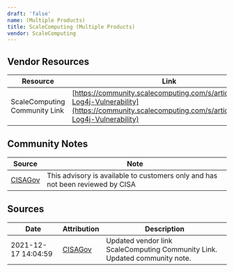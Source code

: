 ```yaml
---
draft: 'false'
name: (Multiple Products)
title: ScaleComputing (Multiple Products)
vendor: ScaleComputing
---
```


## Vendor Resources
| Resource | Link |
| --- | --- |
| ScaleComputing Community Link | [https://community.scalecomputing.com/s/article/Apache-Log4j-Vulnerability](https://community.scalecomputing.com/s/article/Apache-Log4j-Vulnerability) |


## Community Notes
| Source | Note |
| --- | --- |
| [CISAGov](https://raw.githubusercontent.com/cisagov/log4j-affected-db/develop/README.md) | This advisory is available to customers only and has not been reviewed by CISA |

## Sources
| Date | Attribution | Description |
| --- | --- | --- |
| 2021-12-17 14:04:59 | [CISAGov](https://raw.githubusercontent.com/cisagov/log4j-affected-db/develop/README.md) | Updated vendor link ScaleComputing Community Link. Updated community note.  |
